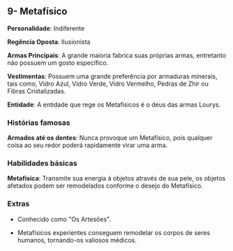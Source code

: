 ## 9- Metafísico 

**Personalidade**: Indiferente 

**Regência Oposta**: Ilusionista 

**Armas Principais**: A grande maioria fabrica suas próprias armas, entretanto não possuem um gosto específico.

**Vestimentas**: Possuem uma grande preferência por armaduras minerais, tais como, Vidro Azul, Vidro Verde, Vidro Vermelho, Pedras de Zhir ou Fibras Cristalizadas.

**Entidade**: A entidade que rege os Metafísicos é o deus das armas Lourys.

### Histórias famosas

**Armados até os dentes**: Nunca provoque um Metafísico, pois qualquer coisa ao seu redor poderá rapidamente virar uma arma.

### Habilidades básicas
    
**Metafísica**: Transmite sua energia á objetos através de sua pele, os objetos afetados podem ser remodelados conforme o desejo do Metafísico.

### Extras

* Conhecido como "Os Artesões".

* Metafísicos experientes conseguem remodelar os corpos de seres humanos, tornando-os valiosos médicos.